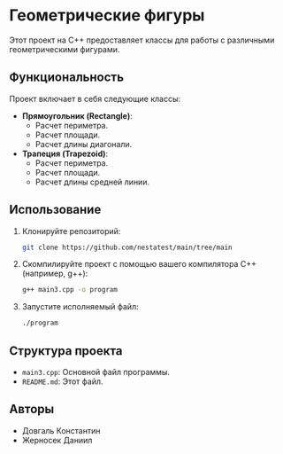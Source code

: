 # Геометрические фигуры

Этот проект на C++ предоставляет классы для работы с различными геометрическими фигурами.

## Функциональность

Проект включает в себя следующие классы:

* **Прямоугольник (Rectangle)**:
    * Расчет периметра.
    * Расчет площади.
    * Расчет длины диагонали.
* **Трапеция (Trapezoid)**:
    * Расчет периметра.
    * Расчет площади.
    * Расчет длины средней линии.

## Использование

1.  Клонируйте репозиторий:

    ```bash
    git clone https://github.com/nestatest/main/tree/main
    ```

2.  Скомпилируйте проект с помощью вашего компилятора C++ (например, g++):

    ```bash
    g++ main3.cpp -o program
    ```

3.  Запустите исполняемый файл:

    ```bash
    ./program
    ```

## Структура проекта

* `main3.cpp`: Основной файл программы.
* `README.md`: Этот файл.

## Авторы

* Довгаль Константин
* Жерносек Даниил
